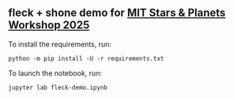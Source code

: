 ## fleck + shone demo for [MIT Stars & Planets Workshop 2025](https://sites.google.com/mit.edu/starsplanets2025/)

To install the requirements, run:

    python -m pip install -U -r requirements.txt

To launch the notebook, run:

    jupyter lab fleck-demo.ipynb


